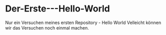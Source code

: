 # Der-Erste---Hello-World
Nur ein Versuchen meines ersten Repository - Hello World
Velleicht können wir das Versuchen noch einmal machen.
